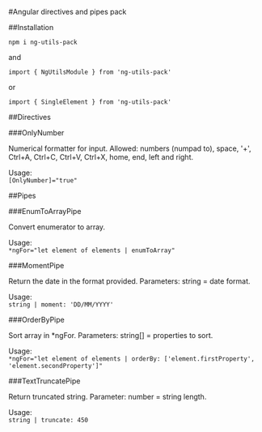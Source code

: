 #Angular directives and pipes pack

##Installation

`npm i ng-utils-pack`

and </br>

`import { NgUtilsModule } from 'ng-utils-pack'`

or </br>

`import { SingleElement } from 'ng-utils-pack'`

##Directives

###OnlyNumber 

Numerical formatter for input.
Allowed: 
numbers (numpad to), space, '+', Ctrl+A, Ctrl+C, Ctrl+V, Ctrl+X, home, end, left and right.

Usage: </br>
`[OnlyNumber]="true"`

##Pipes

###EnumToArrayPipe

Convert enumerator to array.

Usage: </br>
`*ngFor="let element of elements | enumToArray"`

###MomentPipe

Return the date in the format provided.
Parameters: string = date format.

Usage: </br>
`string | moment: 'DD/MM/YYYY'`

###OrderByPipe

Sort array in *ngFor.
Parameters: string[] = properties to sort.

Usage: </br>
`*ngFor="let element of elements | orderBy: ['element.firstProperty', 'element.secondProperty']"`

###TextTruncatePipe

Return truncated string.
Parameter: number = string length.

Usage: </br>
`string | truncate: 450`
